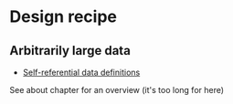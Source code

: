 # Design recipe
## Arbitrarily large data

- [Self-referential data definitions](https://htdp.org/part_two.html#%28counter._%28figure._fig~3adata-def-arrows%29%29)

See about chapter for an overview (it's too long for here)
